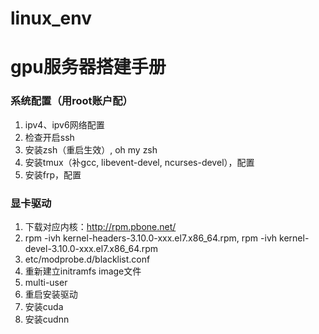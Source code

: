 # linux_env

# gpu服务器搭建手册

### 系统配置（用root账户配）
1. ipv4、ipv6网络配置
2. 检查开启ssh
3. 安装zsh（重启生效）, oh my zsh
4. 安装tmux（补gcc, libevent-devel, ncurses-devel），配置
5. 安装frp，配置

### 显卡驱动
1. 下载对应内核：http://rpm.pbone.net/
2. rpm -ivh kernel-headers-3.10.0-xxx.el7.x86_64.rpm, 
   rpm -ivh kernel-devel-3.10.0-xxx.el7.x86_64.rpm
3. etc/modprobe.d/blacklist.conf 
4. 重新建立initramfs image文件
5. multi-user
6. 重启安装驱动
7. 安装cuda
8. 安装cudnn
